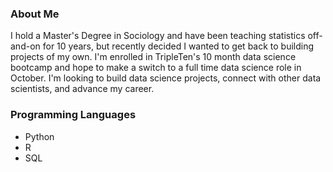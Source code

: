 ### About Me

I hold a Master's Degree in Sociology and have been teaching statistics off-and-on for 10 years, but recently decided I wanted to get back to building projects of my own. I'm enrolled in TripleTen's 10 month data science bootcamp and hope to make a switch to a full time data science role in October. I'm looking to build data science projects, connect with other data scientists, and advance my career.

### Programming Languages
* Python
* R
* SQL

<!--
**kellyshreeve/kellyshreeve** is a ✨ _special_ ✨ repository because its `README.md` (this file) appears on your GitHub profile.

Here are some ideas to get you started:

- 🔭 I’m currently working on ...
- 🌱 I’m currently learning ...
- 👯 I’m looking to collaborate on ...
- 🤔 I’m looking for help with ...
- 💬 Ask me about ...
- 📫 How to reach me: ...
- 😄 Pronouns: ...
- ⚡ Fun fact: ...
-->
